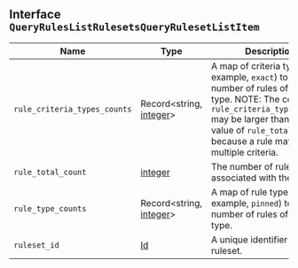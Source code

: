 ## Interface `QueryRulesListRulesetsQueryRulesetListItem`

| Name | Type | Description |
| - | - | - |
| `rule_criteria_types_counts` | Record<string, [integer](./integer.md)> | A map of criteria type (for example, `exact`) to the number of rules of that type. NOTE: The counts in `rule_criteria_types_counts` may be larger than the value of `rule_total_count` because a rule may have multiple criteria. |
| `rule_total_count` | [integer](./integer.md) | The number of rules associated with the ruleset. |
| `rule_type_counts` | Record<string, [integer](./integer.md)> | A map of rule type (for example, `pinned`) to the number of rules of that type. |
| `ruleset_id` | [Id](./Id.md) | A unique identifier for the ruleset. |
